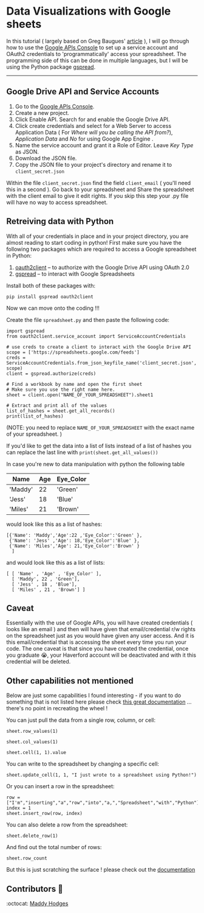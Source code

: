 # Data Visualizations with Google sheets

In this tutorial ( largely based on Greg Baugues' [article](https://www.twilio.com/blog/2017/02/an-easy-way-to-read-and-write-to-a-google-spreadsheet-in-python.html) ), I will go through how to use the [Google APIs Console](https://console.developers.google.com/) to set up a service account and OAuth2 credentials to 'programmatically' access your spreadsheet. The programming side of this can be done in multiple languages, but I will be using the Python package [gspread](https://github.com/burnash/gspread).

---

## Google Drive API and Service Accounts

1. Go to the [Google APIs Console](https://console.developers.google.com/).
2. Create a new project.
3. Click Enable API. Search for and enable the Google Drive API.
4. Click create credentials and select for a Web Server to access Application Data ( For *Where will you be calling the API from?*), *Application Data* and *No* for using Google App Engine .
5. Name the service account and grant it a Role of Editor. Leave *Key Type* as JSON.
6. Download the JSON file.
7. Copy the JSON file to your project's directory and rename it to `client_secret.json`

Within the file `client_secret.json` find the field `client_email` ( you'll need this in a second ). Go back to your spreadsheet and Share the spreadsheet with the client email to give it edit rights. If you skip this step your .py file will have no way to access spreadsheet.

## Retreiving data with Python

With all of your credentials in place and in your project directory, you are almost reading to start coding in python!  First make sure you have the following two packages which are required to access a Google spreadsheet in Python:  
1. [oauth2client](https://github.com/google/oauth2client) – to authorize with the Google Drive API using OAuth 2.0
2. [gspread](https://github.com/burnash/gspread) – to interact with Google Spreadsheets

Install both of these packages with:

```
pip install gspread oauth2client
```

Now we can move onto the coding !!!

Create the file `spreadsheet.py` and then paste the following code:
```
import gspread
from oauth2client.service_account import ServiceAccountCredentials

# use creds to create a client to interact with the Google Drive API
scope = ['https://spreadsheets.google.com/feeds']
creds = ServiceAccountCredentials.from_json_keyfile_name('client_secret.json', scope)
client = gspread.authorize(creds)

# Find a workbook by name and open the first sheet
# Make sure you use the right name here.
sheet = client.open("NAME_OF_YOUR_SPREADSHEET").sheet1

# Extract and print all of the values
list_of_hashes = sheet.get_all_records()
print(list_of_hashes)
```
(NOTE: you need to replace `NAME_OF_YOUR_SPREADSHEET` with the exact name of your spreadsheet. )

If you'd like to get the data into a list of lists instead of a list of hashes you can replace the last line with 	`print(sheet.get_all_values())`

In case you're new to data manipulation with python the following table

| Name | Age | Eye_Color |
|------|-----|-----------|
|'Maddy'|22|'Green'|
|'Jess'|18|'Blue'|
|'Miles'|21|'Brown'|

would look like this as a list of hashes:
```
[{'Name': 'Maddy','Age':22 ,'Eye_Color':'Green' },
 {'Name': 'Jess' ,'Age': 18,'Eye_Color':'Blue' },
 {'Name': 'Miles','Age': 21,'Eye_Color':'Brown' }
  ]
```

and would look like this as a list of lists:
```
[ [ 'Name' , 'Age' , 'Eye_Color' ],
  [ 'Maddy', 22 , 'Green'],
  [ 'Jess' , 18 , 'Blue'],
  [ 'Miles' , 21 , 'Brown'] ]
```

## Caveat

Essentially with the use of Google APIs, you will have created credentials ( looks like an email ) and then will have given that email/credential r/w rights on the spreadsheet just as you would have given any user access. And it is this email/credential that is accessing the sheet every time you run your code. The one caveat is that since you have created the credential, once you graduate :sob:, your Haverford account will be deactivated and with it this credential will be deleted.  

## Other capabilities not mentioned
Below are just some capabilities I found interesting - if you want to do something that is not listed here please check [this great documentation](http://gspread.readthedocs.io/en/latest/) ... there's no point in recreating the wheel !


You can just pull the data from a single row, column, or cell:
```
sheet.row_values(1)

sheet.col_values(1)

sheet.cell(1, 1).value
```

You can write to the spreadsheet by changing a specific cell:

```
sheet.update_cell(1, 1, "I just wrote to a spreadsheet using Python!")
```
Or you can insert a row in the spreadsheet:

```
row = ["I'm","inserting","a","row","into","a,","Spreadsheet","with","Python"]
index = 1
sheet.insert_row(row, index)
```
You can also delete a row from the spreadsheet:

```
sheet.delete_row(1)
```
And find out the total number of rows:

```
sheet.row_count
```

But this is just scratching the surface ! please check out the [documentation](http://gspread.readthedocs.io/en/latest/)


## Contributors :tada:
:octocat: [Maddy Hodges](https://github.com/Mfhodges)
